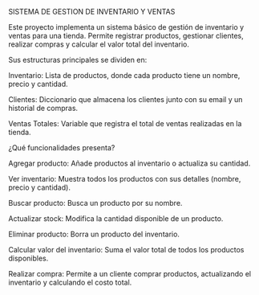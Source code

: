 SISTEMA DE GESTION DE INVENTARIO Y VENTAS

Este proyecto implementa un sistema básico de gestión de inventario y ventas para una tienda. Permite registrar productos, gestionar clientes, realizar compras y calcular el valor total del inventario.

Sus estructuras principales se dividen en: 

Inventario: Lista de productos, donde cada producto tiene un nombre, precio y cantidad.

Clientes: Diccionario que almacena los clientes junto con su email y un historial de compras.

Ventas Totales: Variable que registra el total de ventas realizadas en la tienda.

¿Qué funcionalidades presenta? 

Agregar producto: Añade productos al inventario o actualiza su cantidad.

Ver inventario: Muestra todos los productos con sus detalles (nombre, precio y cantidad).

Buscar producto: Busca un producto por su nombre.

Actualizar stock: Modifica la cantidad disponible de un producto.

Eliminar producto: Borra un producto del inventario.

Calcular valor del inventario: Suma el valor total de todos los productos disponibles.

Realizar compra: Permite a un cliente comprar productos, actualizando el inventario y calculando el costo total.

